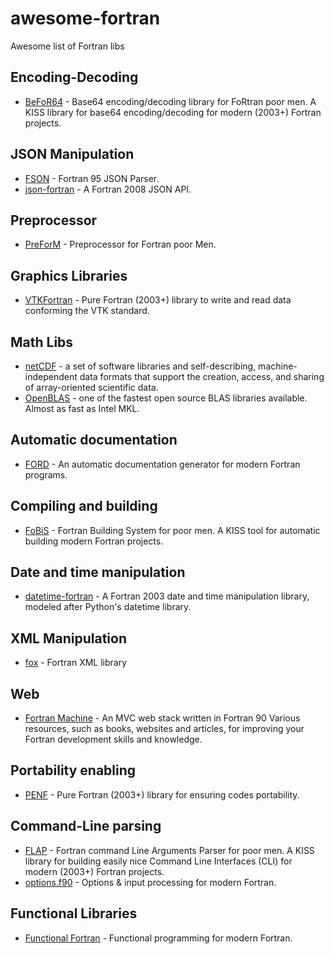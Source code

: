 # awesome-fortran

Awesome list of Fortran libs

## Encoding-Decoding

- [BeFoR64](https://github.com/szaghi/BeFoR64) - Base64 encoding/decoding library for FoRtran poor men. A KISS library for base64 encoding/decoding for modern (2003+) Fortran projects.

## JSON Manipulation

- [FSON](https://github.com/josephalevin/fson) - Fortran 95 JSON Parser.
- [json-fortran](https://github.com/jacobwilliams/json-fortran) - A Fortran 2008 JSON API.

## Preprocessor

- [PreForM](https://github.com/szaghi/PreForM) - Preprocessor for Fortran poor Men.

## Graphics Libraries

- [VTKFortran](https://github.com/szaghi/VTKFortran) - Pure Fortran (2003+) library to write and read data conforming the VTK standard.

## Math Libs

- [netCDF](https://github.com/Unidata/netcdf-fortran) - a set of software libraries and self-describing, machine-independent data formats that support the creation, access, and sharing of array-oriented scientific data.
- [OpenBLAS](https://github.com/xianyi/OpenBLAS) - one of the fastest open source BLAS libraries available.  Almost as fast as Intel MKL.

## Automatic documentation

- [FORD](https://github.com/cmacmackin/ford) - An automatic documentation generator for modern Fortran programs.

## Compiling and building

- [FoBiS](https://github.com/szaghi/FoBiS) - Fortran Building System for poor men. A KISS tool for automatic building modern Fortran projects.

## Date and time manipulation

- [datetime-fortran](https://github.com/wavebitscientific/datetime-fortran) - A Fortran 2003 date and time manipulation library, modeled after Python's datetime library.

## XML Manipulation

- [fox](https://github.com/andreww/fox) - Fortran XML library

## Web

- [Fortran Machine](https://github.com/mapmeld/fortran-machine) - An MVC web stack written in Fortran 90 Various resources, such as books, websites and articles, for improving your Fortran development skills and knowledge.

## Portability enabling

- [PENF](https://github.com/szaghi/PENF) - Pure Fortran (2003+) library for ensuring codes portability.

## Command-Line parsing

- [FLAP](https://github.com/szaghi/FLAP) - Fortran command Line Arguments Parser for poor men. A KISS library for building easily nice Command Line Interfaces (CLI) for modern (2003+) Fortran projects.
- [options.f90](https://github.com/cngilbreth/optionsf90) - Options & input processing for modern Fortran.

## Functional Libraries

- [Functional Fortran](https://github.com/wavebitscientific/functional-fortran) - Functional programming for modern Fortran.
